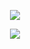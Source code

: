 <p align="center"
  
  ![](https://komarev.com/ghpvc/?username=yutanejohiel&color=blue&style=plastic&label=🫧&abbreviated=true)

<p align="center"
  
  ![](https://64.media.tumblr.com/ec78e17e49e00e2eb74b2f5a0f78501e/89c9d9612521108b-49/s1280x1920/acc26f523b5496cda83bafcb6fe6bf686c16cfea.gif)

